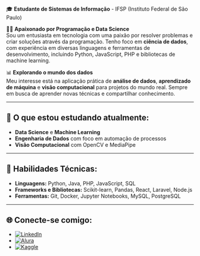 🎓 **Estudante de Sistemas de Informação** - IFSP (Instituto Federal de São Paulo)

👨‍💻 **Apaixonado por Programação e Data Science**  
Sou um entusiasta em tecnologia com uma paixão por resolver problemas e criar soluções através da programação. Tenho foco em **ciência de dados**, com experiência em diversas linguagens e ferramentas de desenvolvimento, incluindo Python, JavaScript, PHP e bibliotecas de machine learning.

📊 **Explorando o mundo dos dados**  
Meu interesse está na aplicação prática de **análise de dados**, **aprendizado de máquina** e **visão computacional** para projetos do mundo real. Sempre em busca de aprender novas técnicas e compartilhar conhecimento.

---

## 🌱 O que estou estudando atualmente:
- **Data Science** e **Machine Learning**
- **Engenharia de Dados** com foco em automação de processos
- **Visão Computacional** com OpenCV e MediaPipe

---

## 🚀 Habilidades Técnicas:
- **Linguagens:** Python, Java, PHP, JavaScript, SQL
- **Frameworks e Bibliotecas:** Scikit-learn, Pandas, React, Laravel, Node.js
- **Ferramentas:** Git, Docker, Jupyter Notebooks, MySQL, PostgreSQL

---

## 🌐 Conecte-se comigo:

- [![LinkedIn](https://img.shields.io/badge/LinkedIn-0077B5?style=for-the-badge&logo=linkedin&logoColor=white)](https://www.linkedin.com/in/heitorccf)
- [![Alura](https://img.shields.io/badge/Alura-1877F2?style=for-the-badge&logo=alura&logoColor=white)](https://cursos.alura.com.br/user/Heitorccf)
- [![Kaggle](https://img.shields.io/badge/Kaggle-20BEFF?style=for-the-badge&logo=kaggle&logoColor=white)](https://www.kaggle.com/heitorccf)
